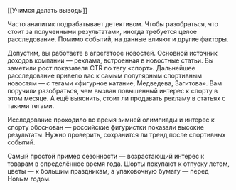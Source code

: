 [[Учимся делать выводы]]

Часто аналитик подрабатывает детективом. Чтобы разобраться, что стоит за полученными результатами, иногда требуется целое расследование. Помимо событий, на данные влияют и другие факторы.

Допустим, вы работаете в агрегаторе новостей. Основной источник доходов компании — реклама, встроенная в новостные статьи. Вы заметили рост показателя CTR по тегу «спорт». Дальнейшее расследование привело вас к самым популярным спортивным новостям — с тегами «фигурное катание, Медведева, Загитова». Вам поручили разобраться, чем вызван повышенный интерес к спорту в этом месяце. А ещё выяснить, стоит ли продавать рекламу в статьях с такими тегами.

Исследование проходило во время зимней олимпиады и интерес к спорту обоснован — российские фигуристки показали высокие результаты. Нужно проверить, сохранится ли тренд после спортивных событий.

Самый простой пример сезонности — возрастающий интерес к товарам в определённое время года. Шорты покупают к отпуску летом, цветы — к большим праздникам, а упаковочную бумагу — перед Новым годом.